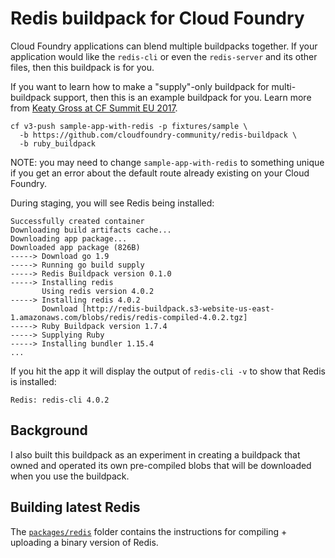 # Redis buildpack for Cloud Foundry

Cloud Foundry applications can blend multiple buildpacks together. If your application would like the `redis-cli` or even the `redis-server` and its other files, then this buildpack is for you.

If you want to learn how to make a "supply"-only buildpack for multi-buildpack support, then this is an example buildpack for you. Learn more from [Keaty Gross at CF Summit EU 2017](https://www.youtube.com/watch?v=41wEXS03U78).

```
cf v3-push sample-app-with-redis -p fixtures/sample \
  -b https://github.com/cloudfoundry-community/redis-buildpack \
  -b ruby_buildpack
```

NOTE: you may need to change `sample-app-with-redis` to something unique if you get an error about the default route already existing on your Cloud Foundry.

During staging, you will see Redis being installed:

```
Successfully created container
Downloading build artifacts cache...
Downloading app package...
Downloaded app package (826B)
-----> Download go 1.9
-----> Running go build supply
-----> Redis Buildpack version 0.1.0
-----> Installing redis
       Using redis version 4.0.2
-----> Installing redis 4.0.2
       Download [http://redis-buildpack.s3-website-us-east-1.amazonaws.com/blobs/redis/redis-compiled-4.0.2.tgz]
-----> Ruby Buildpack version 1.7.4
-----> Supplying Ruby
-----> Installing bundler 1.15.4
...
```

If you hit the app it will display the output of `redis-cli -v` to show that Redis is installed:

```
Redis: redis-cli 4.0.2
```

## Background

I also built this buildpack as an experiment in creating a buildpack that owned and operated its own pre-compiled blobs that will be downloaded when you use the buildpack.

## Building latest Redis

The [`packages/redis`](https://github.com/cloudfoundry-community/redis-buildpack/tree/master/packages/redis) folder contains the instructions for compiling + uploading a binary version of Redis.
